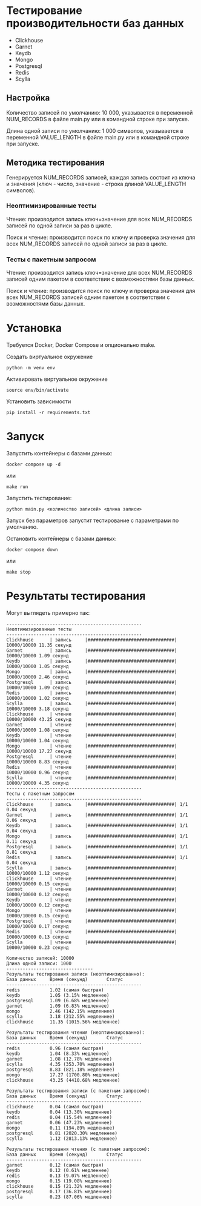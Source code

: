 # Тестирование производительности баз данных

- Clickhouse
- Garnet
- Keydb
- Mongo
- Postgresql
- Redis
- Scylla

## Настройка

Количество записей по умолчанию: 10 000, указывается в переменной NUM_RECORDS в файле main.py или в командной строке при запуске.

Длина одной записи по умолчанию: 1 000 символов, указывается в переменной VALUE_LENGTH в файле main.py или в командной строке при запуске.

## Методика тестирования

Генерируется NUM_RECORDS записей, каждая запись состоит из ключа и значения (ключ - число, значение - строка длиной VALUE_LENGTH символов).

### Неоптимизированные тесты

Чтение: производится запись ключ=значение для всех NUM_RECORDS записей по одной записи за раз в цикле.

Поиск и чтение: производится поиск по ключу и проверка значения для всех NUM_RECORDS записей по одной записи за раз в цикле.

### Тесты с пакетным запросом

Чтение: производится запись ключ=значение для всех NUM_RECORDS записей одним пакетом в соответствии с возможностями базы данных.

Поиск и чтение: производится поиск по ключу и проверка значения для всех NUM_RECORDS записей одним пакетом в соответствии с возможностями базы данных.

# Установка

Требуется Docker, Docker Compose и опционально make.

Создать виртуальное окружение
```
python -m venv env
```

Активировать виртуальное окружение
```
source env/bin/activate
```

Установить зависимости
```
pip install -r requirements.txt
```

# Запуск

Запустить контейнеры с базами данных:

```
docker compose up -d
```
или
```
make run
```

Запустить тестирование:
```
python main.py <количество записей> <длина записи>
```
Запуск без параметров запустит тестирование с параметрами по умолчанию.

Остановить контейнеры с базами данных:
```
docker compose down
```
или
```
make stop
```

# Результаты тестирования

Могут выглядеть примерно так:

```
--------------------------------------------------
Неоптимизированные тесты
--------------------------------------------------
Clickhouse      | запись     |################################| 10000/10000 11.35 секунд
Garnet          | запись     |################################| 10000/10000 1.09 секунд
Keydb           | запись     |################################| 10000/10000 1.05 секунд
Mongo           | запись     |################################| 10000/10000 2.46 секунд
Postgresql      | запись     |################################| 10000/10000 1.09 секунд
Redis           | запись     |################################| 10000/10000 1.02 секунд
Scylla          | запись     |################################| 10000/10000 3.18 секунд
Clickhouse      | чтение     |################################| 10000/10000 43.25 секунд
Garnet          | чтение     |################################| 10000/10000 1.08 секунд
Keydb           | чтение     |################################| 10000/10000 1.04 секунд
Mongo           | чтение     |################################| 10000/10000 17.27 секунд
Postgresql      | чтение     |################################| 10000/10000 8.83 секунд
Redis           | чтение     |################################| 10000/10000 0.96 секунд
Scylla          | чтение     |################################| 10000/10000 4.35 секунд
--------------------------------------------------
Тесты с пакетным запросом
--------------------------------------------------
Clickhouse      | запись     |################################| 1/1 0.04 секунд
Garnet          | запись     |################################| 1/1 0.06 секунд
Keydb           | запись     |################################| 1/1 0.04 секунд
Mongo           | запись     |################################| 1/1 0.11 секунд
Postgresql      | запись     |################################| 1/1 0.81 секунд
Redis           | запись     |################################| 1/1 0.04 секунд
Scylla          | запись     |################################| 10000/10000 1.12 секунд
Clickhouse      | чтение     |################################| 10000/10000 0.15 секунд
Garnet          | чтение     |################################| 10000/10000 0.12 секунд
Keydb           | чтение     |################################| 10000/10000 0.12 секунд
Mongo           | чтение     |################################| 10000/10000 0.15 секунд
Postgresql      | чтение     |################################| 10000/10000 0.17 секунд
Redis           | чтение     |################################| 10000/10000 0.13 секунд
Scylla          | чтение     |################################| 10000/10000 0.23 секунд

Количество записей: 10000
Длина одной записи: 1000
--------------------------------
Результаты тестирования записи (неоптимизированно):
База данных     Время (секунд)       Статус
--------------------------------------------------
redis           1.02 (самая быстрая)
keydb           1.05 (3.15% медленнее)
postgresql      1.09 (6.68% медленнее)
garnet          1.09 (6.83% медленнее)
mongo           2.46 (142.15% медленнее)
scylla          3.18 (212.55% медленнее)
clickhouse      11.35 (1015.56% медленнее)

Результаты тестирования чтения (неоптимизированно):
База данных     Время (секунд)       Статус
--------------------------------------------------
redis           0.96 (самая быстрая)
keydb           1.04 (8.33% медленнее)
garnet          1.08 (12.78% медленнее)
scylla          4.35 (353.70% медленнее)
postgresql      8.83 (821.18% медленнее)
mongo           17.27 (1700.80% медленнее)
clickhouse      43.25 (4410.68% медленнее)

Результаты тестирования записи (с пакетным запросом):
База данных     Время (секунд)       Статус
--------------------------------------------------
clickhouse      0.04 (самая быстрая)
keydb           0.04 (13.30% медленнее)
redis           0.04 (15.54% медленнее)
garnet          0.06 (47.23% медленнее)
mongo           0.11 (194.89% медленнее)
postgresql      0.81 (2020.30% медленнее)
scylla          1.12 (2813.13% медленнее)

Результаты тестирования чтения (с пакетным запросом):
База данных     Время (секунд)       Статус
--------------------------------------------------
garnet          0.12 (самая быстрая)
keydb           0.12 (0.61% медленнее)
redis           0.13 (9.07% медленнее)
mongo           0.15 (19.08% медленнее)
clickhouse      0.15 (21.32% медленнее)
postgresql      0.17 (36.81% медленнее)
scylla          0.23 (87.06% медленнее)
```